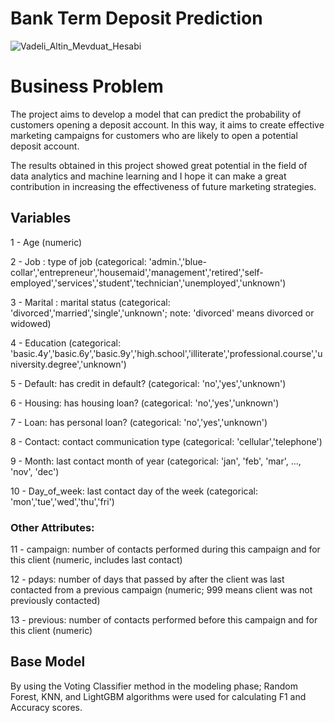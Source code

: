 # Bank Term Deposit Prediction
![Vadeli_Altin_Mevduat_Hesabi](https://github.com/ecemolgun/Bank-term-deposit-prediction/assets/79108733/05c80f4f-89f0-45ea-bb9c-5c7c95d1d67c)
# Business Problem

The project aims to develop a model that can predict the probability of customers opening a deposit account. In this way, it aims to create effective marketing campaigns for customers who are likely to open a potential deposit account.

The results obtained in this project showed great potential in the field of data analytics and machine learning and I hope it can make a great contribution in increasing the effectiveness of future marketing strategies.

## Variables

1 - Age (numeric)

2 - Job : type of job (categorical: 'admin.','blue-collar','entrepreneur','housemaid','management','retired','self-employed','services','student','technician','unemployed','unknown')

3 - Marital : marital status (categorical: 'divorced','married','single','unknown'; note: 'divorced' means divorced or widowed)

4 - Education (categorical: 'basic.4y','basic.6y','basic.9y','high.school','illiterate','professional.course','university.degree','unknown')

5 - Default: has credit in default? (categorical: 'no','yes','unknown')

6 - Housing: has housing loan? (categorical: 'no','yes','unknown')

7 - Loan: has personal loan? (categorical: 'no','yes','unknown')

8 - Contact: contact communication type (categorical: 'cellular','telephone')

9 - Month: last contact month of year (categorical: 'jan', 'feb', 'mar', ..., 'nov', 'dec')

10 - Day_of_week: last contact day of the week (categorical: 'mon','tue','wed','thu','fri')

### Other Attributes:

11 - campaign: number of contacts performed during this campaign and for this client (numeric, includes last contact)

12 - pdays: number of days that passed by after the client was last contacted from a previous campaign (numeric; 999 means client was not previously contacted)

13 - previous: number of contacts performed before this campaign and for this client (numeric)

## Base Model

By using the Voting Classifier method in the modeling phase; Random Forest, KNN, and LightGBM algorithms were used for calculating F1 and Accuracy scores. 
